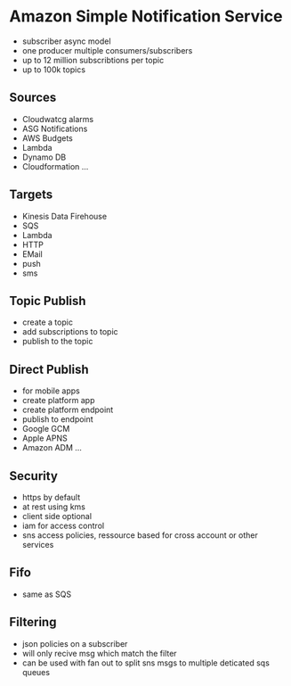 # Amazon Simple Notification Service
- subscriber async model
- one producer multiple consumers/subscribers
- up to 12 million subscribtions per topic
- up to 100k topics
## Sources
- Cloudwatcg alarms
- ASG Notifications
- AWS Budgets
- Lambda
- Dynamo DB
- Cloudformation
...
## Targets
- Kinesis Data Firehouse
- SQS
- Lambda
- HTTP
- EMail
- push
- sms

## Topic Publish
- create a topic
- add subscriptions to topic
- publish to the topic

## Direct Publish
- for mobile apps
- create platform app
- create platform endpoint
- publish to endpoint
- Google GCM
- Apple APNS
- Amazon ADM ...

## Security
- https by default
- at rest using kms
- client side optional
- iam for access control
- sns access policies, ressource based for cross account or other services
## Fifo
- same as SQS

## Filtering
- json policies on a subscriber 
- will only recive msg which match the filter
- can be used with fan out to split sns msgs to multiple deticated sqs queues